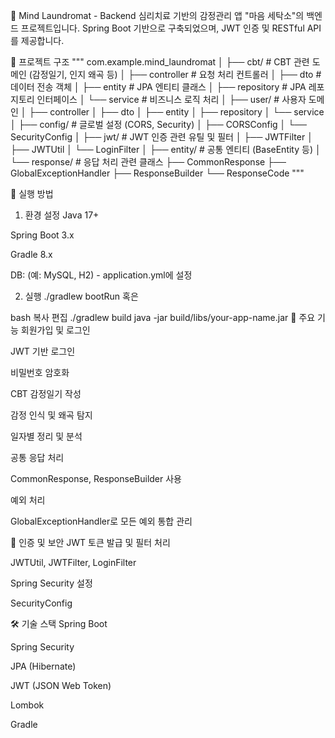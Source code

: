 🧠 Mind Laundromat - Backend
심리치료 기반의 감정관리 앱 "마음 세탁소"의 백엔드 프로젝트입니다. Spring Boot 기반으로 구축되었으며, JWT 인증 및 RESTful API를 제공합니다.

📁 프로젝트 구조
"""
com.example.mind_laundromat
│
├── cbt/                    # CBT 관련 도메인 (감정일기, 인지 왜곡 등)
│   ├── controller          # 요청 처리 컨트롤러
│   ├── dto                 # 데이터 전송 객체
│   ├── entity              # JPA 엔티티 클래스
│   ├── repository          # JPA 레포지토리 인터페이스
│   └── service             # 비즈니스 로직 처리
│
├── user/                   # 사용자 도메인
│   ├── controller
│   ├── dto
│   ├── entity
│   ├── repository
│   └── service
│
├── config/                 # 글로벌 설정 (CORS, Security)
│   ├── CORSConfig
│   └── SecurityConfig
│
├── jwt/                    # JWT 인증 관련 유틸 및 필터
│   ├── JWTFilter
│   ├── JWTUtil
│   └── LoginFilter
│
├── entity/                 # 공통 엔티티 (BaseEntity 등)
│
└── response/               # 응답 처리 관련 클래스
    ├── CommonResponse
    ├── GlobalExceptionHandler
    ├── ResponseBuilder
    └── ResponseCode
"""

🚀 실행 방법
1. 환경 설정
Java 17+

Spring Boot 3.x

Gradle 8.x

DB: (예: MySQL, H2) - application.yml에 설정

2. 실행
./gradlew bootRun
혹은

bash
복사
편집
./gradlew build
java -jar build/libs/your-app-name.jar
🔑 주요 기능
회원가입 및 로그인

JWT 기반 로그인

비밀번호 암호화

CBT 감정일기 작성

감정 인식 및 왜곡 탐지

일자별 정리 및 분석

공통 응답 처리

CommonResponse, ResponseBuilder 사용

예외 처리

GlobalExceptionHandler로 모든 예외 통합 관리

🔐 인증 및 보안
JWT 토큰 발급 및 필터 처리

JWTUtil, JWTFilter, LoginFilter

Spring Security 설정

SecurityConfig

🛠️ 기술 스택
Spring Boot

Spring Security

JPA (Hibernate)

JWT (JSON Web Token)

Lombok

Gradle
